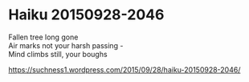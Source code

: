 # Haiku 20150928-2046  
Fallen tree long gone  
Air marks not your harsh passing -   
Mind climbs still, your boughs  
  
https://suchness1.wordpress.com/2015/09/28/haiku-20150928-2046/